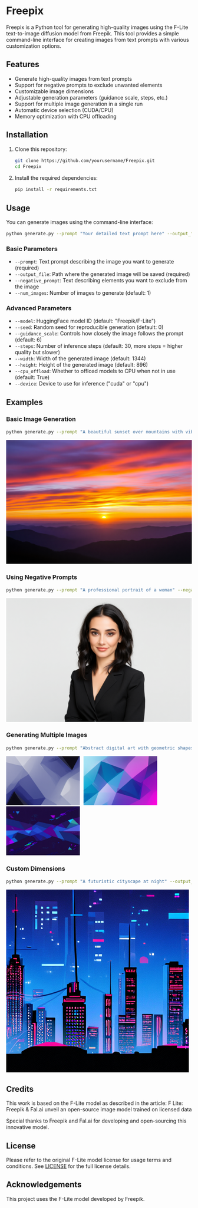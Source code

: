 


          
# Freepix

Freepix is a Python tool for generating high-quality images using the F-Lite text-to-image diffusion model from Freepik. This tool provides a simple command-line interface for creating images from text prompts with various customization options.

## Features

- Generate high-quality images from text prompts
- Support for negative prompts to exclude unwanted elements
- Customizable image dimensions
- Adjustable generation parameters (guidance scale, steps, etc.)
- Support for multiple image generation in a single run
- Automatic device selection (CUDA/CPU)
- Memory optimization with CPU offloading

## Installation

1. Clone this repository:
   ```bash
   git clone https://github.com/yourusername/Freepix.git
   cd Freepix
   ```

2. Install the required dependencies:
   ```bash
   pip install -r requirements.txt
   ```

## Usage

You can generate images using the command-line interface:

```bash
python generate.py --prompt "Your detailed text prompt here" --output_file output.png
```

### Basic Parameters

- `--prompt`: Text prompt describing the image you want to generate (required)
- `--output_file`: Path where the generated image will be saved (required)
- `--negative_prompt`: Text describing elements you want to exclude from the image
- `--num_images`: Number of images to generate (default: 1)

### Advanced Parameters

- `--model`: HuggingFace model ID (default: "Freepik/F-Lite")
- `--seed`: Random seed for reproducible generation (default: 0)
- `--guidance_scale`: Controls how closely the image follows the prompt (default: 6)
- `--steps`: Number of inference steps (default: 30, more steps = higher quality but slower)
- `--width`: Width of the generated image (default: 1344)
- `--height`: Height of the generated image (default: 896)
- `--cpu_offload`: Whether to offload models to CPU when not in use (default: True)
- `--device`: Device to use for inference ("cuda" or "cpu")

## Examples

### Basic Image Generation

```bash
python generate.py --prompt "A beautiful sunset over mountains with vibrant colors" --output_file sunset.png
```
![Sunset example](sunset.png)

### Using Negative Prompts

```bash
python generate.py --prompt "A professional portrait of a woman" --negative_prompt "blurry, low quality, distorted" --output_file portrait.png
```
![Portrait example](portrait.png)

### Generating Multiple Images

```bash
python generate.py --prompt "Abstract digital art with geometric shapes" --output_file abstract.png --num_images 3
```
<img src="abstract.png" alt="Abstract 1" width="200" style="margin-right:10px"/><img src="abstract-1.png" alt="Abstract 2" width="200" style="margin-right:10px"/><img src="abstract-2.png" alt="Abstract 3" width="200"/>

### Custom Dimensions

```bash
python generate.py --prompt "A futuristic cityscape at night" --output_file cityscape.png --width 500 --height 500
```
![Cityscape example](cityscape.png)



## Credits
This work is based on the F-Lite model as described in the article: F Lite: Freepik & Fal.ai unveil an open-source image model trained on licensed data

Special thanks to Freepik and Fal.ai for developing and open-sourcing this innovative model.

## License

Please refer to the original F-Lite model license for usage terms and conditions.
See [LICENSE](LICENSE) for the full license details.

## Acknowledgements

This project uses the F-Lite model developed by Freepik.